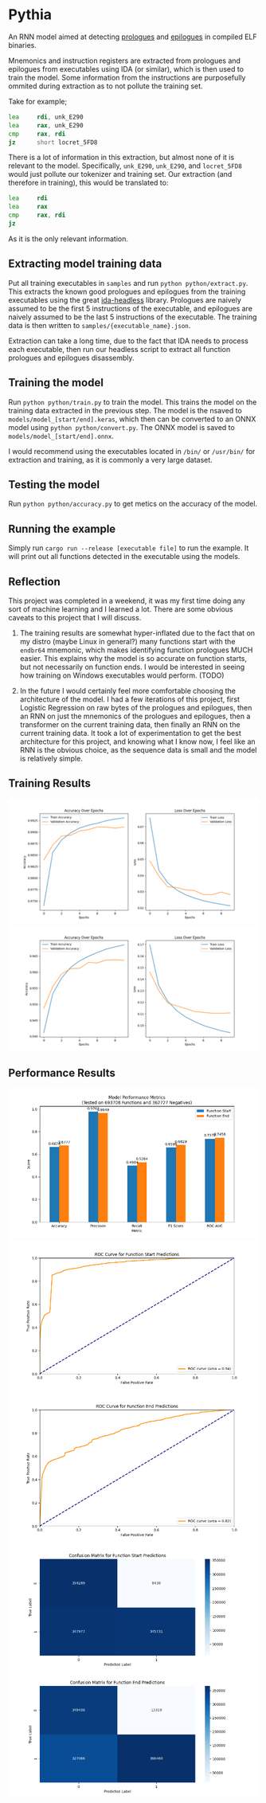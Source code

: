 # Pythia
An RNN model aimed at detecting [prologues](https://en.wikipedia.org/wiki/Function_prologue_and_epilogue) and [epilogues](https://en.wikipedia.org/wiki/Function_prologue_and_epilogue) in compiled ELF binaries.

Mnemonics and instruction registers are extracted from prologues and epilogues from executables using IDA (or similar), which is then used to train the model. Some information from the instructions are purposefully ommited during extraction as to not pollute the training set.

Take for example;
```asm
lea     rdi, unk_E290
lea     rax, unk_E290
cmp     rax, rdi
jz      short locret_5FD8
```

There is a lot of information in this extraction, but almost none of it is relevant to the model. Specifically, `unk_E290`, `unk_E290`, and `locret_5FD8` would just pollute our tokenizer and training set. Our extraction (and therefore in training), this would be translated to:

```asm
lea     rdi
lea     rax
cmp     rax, rdi
jz
```

As it is the only relevant information.

## Extracting model training data
Put all training executables in `samples` and run `python python/extract.py`. This extracts the known good prologues and epilogues from the training executables using the great [ida-headless](https://pypi.org/project/headless-ida/) library. Prologues are naively assumed to be the first 5 instructions of the executable, and epilogues are naively assumed to be the last 5 instructions of the executable. The training data is then written to `samples/{executable_name}.json`.

Extraction can take a long time, due to the fact that IDA needs to process each executable, then run our headless script to extract all function prologues and epilogues disassembly.

## Training the model
Run `python python/train.py` to train the model. This trains the model on the training data extracted in the previous step. The model is the nsaved to `models/model_[start/end].keras`, which then can be converted to an ONNX model using `python python/convert.py`. The ONNX model is saved to `models/model_[start/end].onnx`.

I would recommend using the executables located in `/bin/` or `/usr/bin/` for extraction and training, as it is commonly a very large dataset.

## Testing the model
Run `python python/accuracy.py` to get metics on the accuracy of the model.

## Running the example
Simply run `cargo run --release [executable file]` to run the example. It will print out all functions detected in the executable using the models.

## Reflection
This project was completed in a weekend, it was my first time doing any sort of machine learning and I learned a lot. There are some obvious caveats to this project that I will discuss.

1. The training results are somewhat hyper-inflated due to the fact that on my distro (maybe Linux in general?) many functions start with the `endbr64` mnemonic, which makes identifying function prologues MUCH easier. This explains why the model is so accurate on function starts, but not necessarily on function ends. I would be interested in seeing how training on Windows executables would perform. (TODO)
   
2. In the future I would certainly feel more comfortable choosing the architecture of the model. I had a few iterations of this project, first Logistic Regression on raw bytes of the prologues and epilogues, then an RNN on just the mnemonics of the prologues and epilogues, then a transformer on the current training data, then finally an RNN on the current training data. It took a lot of experimentation to get the best architecture for this project, and knowing what I know now, I feel like an RNN is the obvious choice, as the sequence data is small and the model is relatively simple.

## Training Results
![Training Curves Prologue](graphs/training_curves_start.png)
![Training Curves Epilogue](graphs/training_curves_end.png)

## Performance Results
![Model Performance](graphs/model_performance_metrics.png)
![ROC Curve Prologue](graphs/roc_curve_start.png)
![ROC Curve Epilogue](graphs/roc_curve_end.png)
![Confusion Matrix Prologue](graphs/confusion_matrix_start.png)
![Confusion Matrix Epilogue](graphs/confusion_matrix_end.png)